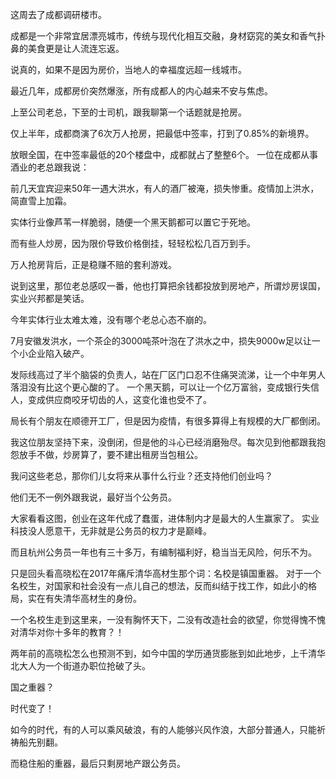 这周去了成都调研楼市。

成都是一个非常宜居漂亮城市，传统与现代化相互交融，身材窈窕的美女和香气扑鼻的美食更是让人流连忘返。

说真的，如果不是因为房价，当地人的幸福度远超一线城市。

最近几年，成都房价突然爆涨，所有成都人的内心越来不安与焦虑。

上至公司老总，下至的士司机，跟我聊第一个话题就是抢房。

仅上半年，成都商演了6次万人抢房，把最低中签率，打到了0.85%的新境界。

放眼全国，在中签率最低的20个楼盘中，成都就占了整整6个。 一位在成都从事酒业的老总跟我说：

前几天宜宾迎来50年一遇大洪水，有人的酒厂被淹，损失惨重。疫情加上洪水，简直雪上加霜。

实体行业像芦苇一样脆弱，随便一个黑天鹅都可以置它于死地。

而有些人炒房，因为限价导致价格倒挂，轻轻松松几百万到手。

万人抢房背后，正是稳赚不赔的套利游戏。

说到这里，那位老总感叹一番，他也打算把余钱都投放到房地产，所谓炒房误国，实业兴邦都是笑话。

今年实体行业太难太难，没有哪个老总心态不崩的。

7月安徽发洪水，一个茶企的3000吨茶叶泡在了洪水之中，损失9000w足以让一个小企业陷入破产。

发际线高过了半个脑袋的负责人，站在厂区门口忍不住痛哭流涕，让一个中年男人落泪没有比这个更心酸的了。 一个黑天鹅，可以让一个亿万富翁，变成银行失信人，变成供应商咬牙切齿的人，这变化谁也受不了。

局长有个朋友在顺德开工厂，但是因为疫情，有很多算得上有规模的大厂都倒闭。

我这位朋友坚持下来，没倒闭，但是他的斗心已经消磨殆尽。每次见到他都跟我抱怨放手不做，炒房算了，要不建出租房当包租公。

我问这些老总，那你们儿女将来从事什么行业？还支持他们创业吗？

他们无不一例外跟我说，最好当个公务员。

大家看看这图，创业在这年代成了蠢蛋，进体制内才是最大的人生赢家了。 实业科技没人愿意干，无非就是公务员的权力才是巅峰。

而且杭州公务员一年也有三十多万，有编制福利好，稳当当无风险，何乐不为。

只是回头看高晓松在2017年痛斥清华高材生那个词：名校是镇国重器。 对于一个名校生，对国家和社会没有一点儿自己的想法，反而纠结于找工作，如此小的格局，实在有失清华高材生的身份。

一个名校生走到这里来，一没有胸怀天下，二没有改造社会的欲望，你觉得愧不愧对清华对你十多年的教育？！

两年前的高晓松怎么也预测不到，如今中国的学历通货膨胀到如此地步，上千清华北大人为一个街道办职位抢破了头。

国之重器？

时代变了！

如今的时代，有的人可以乘风破浪，有的人能够兴风作浪，大部分普通人，只能祈祷船先别翻。

而稳住船的重器，最后只剩房地产跟公务员。


